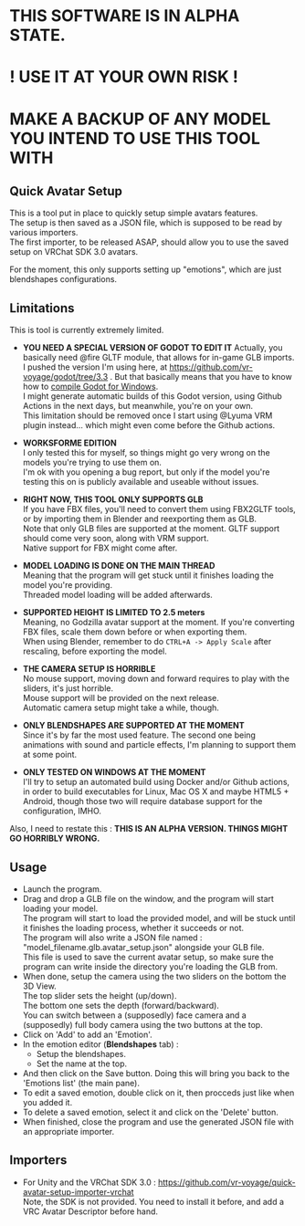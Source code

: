 # THIS SOFTWARE IS IN ALPHA STATE.  
# ! USE IT AT YOUR OWN RISK !  
# MAKE A BACKUP OF ANY MODEL YOU INTEND TO USE THIS TOOL WITH

Quick Avatar Setup
-------------------------

This is a tool put in place to quickly setup simple avatars features.  
The setup is then saved as a JSON file, which is supposed to be read by various
importers.  
The first importer, to be released ASAP, should allow you to use the saved setup
on VRChat SDK 3.0 avatars.

For the moment, this only supports setting up "emotions", which are just
blendshapes configurations.

Limitations
---------------

This is tool is currently extremely limited.

* **YOU NEED A SPECIAL VERSION OF GODOT TO EDIT IT**
Actually, you basically need @fire GLTF module, that allows for in-game GLB
imports. I pushed the version I'm using here, at
https://github.com/vr-voyage/godot/tree/3.3 . But that basically means
that you have to know how to [compile Godot for Windows](https://docs.godotengine.org/en/latest/development/compiling/compiling_for_windows.html).  
I might generate automatic builds of this Godot version, using Github Actions
in the next days, but meanwhile, you're on your own.  
This limitation should be removed once I start using @Lyuma VRM plugin
instead... which might even come before the Github actions.

* **WORKSFORME EDITION**  
I only tested this for myself, so things might go very wrong on the models
you're trying to use them on.  
I'm ok with you opening a bug report, but only if the model you're testing
this on is publicly available and useable without issues.

* **RIGHT NOW, THIS TOOL ONLY SUPPORTS GLB**  
If you have FBX files, you'll need to convert them using FBX2GLTF tools, or by
importing them in Blender and reexporting them as GLB.  
Note that only GLB files are supported at the moment. GLTF support should
come very soon, along with VRM support.  
Native support for FBX might come after.

* **MODEL LOADING IS DONE ON THE MAIN THREAD**  
Meaning that the program will get stuck until it finishes loading the model
you're providing.  
Threaded model loading will be added afterwards.

* **SUPPORTED HEIGHT IS LIMITED TO 2.5 meters**  
Meaning, no Godzilla avatar support at the moment. If you're converting FBX
files, scale them down before or when exporting them.  
When using Blender, remember to do `CTRL+A -> Apply Scale` after rescaling,
before exporting the model.

* **THE CAMERA SETUP IS HORRIBLE**  
No mouse support, moving down and forward requires to play with the sliders,
it's just horrible.  
Mouse support will be provided on the next release.  
Automatic camera setup might take a while, though.

* **ONLY BLENDSHAPES ARE SUPPORTED AT THE MOMENT**  
Since it's by far the most used feature. The second one being animations with
sound and particle effects, I'm planning to support them at some point.

* **ONLY TESTED ON WINDOWS AT THE MOMENT**  
I'll try to setup an automated build using Docker and/or Github actions, in order
to build executables for Linux, Mac OS X and maybe HTML5 + Android, though
those two will require database support for the configuration, IMHO.

Also, I need to restate this :
**THIS IS AN ALPHA VERSION. THINGS MIGHT GO HORRIBLY WRONG.**

Usage
--------

* Launch the program.
* Drag and drop a GLB file on the window, and the program will start loading
  your model.  
  The program will start to load the provided model, and will be stuck until
  it finishes the loading process, whether it succeeds or not.  
  The program will also write a JSON file named : 
  "model_filename.glb.avatar_setup.json" alongside your GLB file.  
  This file is used to save the current avatar setup, so make sure the program can
  write inside the directory you're loading the GLB from.
* When done, setup the camera using the two sliders on the bottom the 3D View.  
The top slider sets the height (up/down).  
The bottom one sets the depth (forward/backward).  
You can switch between a (supposedly) face camera and a (supposedly) full body
camera using the two buttons at the top.
* Click on 'Add' to add an 'Emotion'.
* In the emotion editor (**Blendshapes** tab) :
  * Setup the blendshapes.
  * Set the name at the top.
 * And then click on the Save button. Doing this will bring you back to the
 'Emotions list' (the main pane).
* To edit a saved emotion, double click on it, then procceds just like when you
added it.
* To delete a saved emotion, select it and click on the 'Delete' button.
* When finished, close the program and use the generated JSON file with an
appropriate importer.

Importers
-------------

* For Unity and the VRChat SDK 3.0 : https://github.com/vr-voyage/quick-avatar-setup-importer-vrchat  
  Note, the SDK is not provided. You need to install it before, and add a
   VRC Avatar Descriptor before hand.
